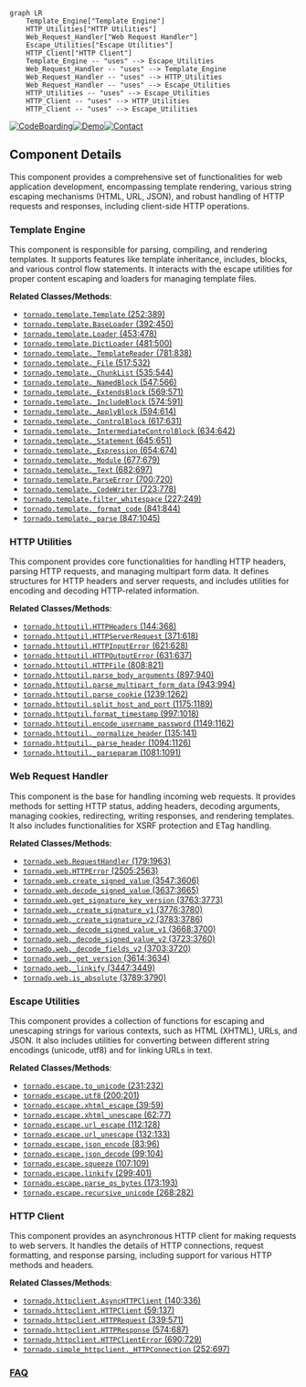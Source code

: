 ```mermaid
graph LR
    Template_Engine["Template Engine"]
    HTTP_Utilities["HTTP Utilities"]
    Web_Request_Handler["Web Request Handler"]
    Escape_Utilities["Escape Utilities"]
    HTTP_Client["HTTP Client"]
    Template_Engine -- "uses" --> Escape_Utilities
    Web_Request_Handler -- "uses" --> Template_Engine
    Web_Request_Handler -- "uses" --> HTTP_Utilities
    Web_Request_Handler -- "uses" --> Escape_Utilities
    HTTP_Utilities -- "uses" --> Escape_Utilities
    HTTP_Client -- "uses" --> HTTP_Utilities
    HTTP_Client -- "uses" --> Escape_Utilities
```
[![CodeBoarding](https://img.shields.io/badge/Generated%20by-CodeBoarding-9cf?style=flat-square)](https://github.com/CodeBoarding/CodeBoarding)[![Demo](https://img.shields.io/badge/Try%20our-Demo-blue?style=flat-square)](https://www.codeboarding.org/demo)[![Contact](https://img.shields.io/badge/Contact%20us%20-%20contact@codeboarding.org-lightgrey?style=flat-square)](mailto:contact@codeboarding.org)

## Component Details

This component provides a comprehensive set of functionalities for web application development, encompassing template rendering, various string escaping mechanisms (HTML, URL, JSON), and robust handling of HTTP requests and responses, including client-side HTTP operations.

### Template Engine
This component is responsible for parsing, compiling, and rendering templates. It supports features like template inheritance, includes, blocks, and various control flow statements. It interacts with the escape utilities for proper content escaping and loaders for managing template files.


**Related Classes/Methods**:

- <a href="https://github.com/tornadoweb/tornado/blob/master/tornado/template.py#L252-L389" target="_blank" rel="noopener noreferrer">`tornado.template.Template` (252:389)</a>
- <a href="https://github.com/tornadoweb/tornado/blob/master/tornado/template.py#L392-L450" target="_blank" rel="noopener noreferrer">`tornado.template.BaseLoader` (392:450)</a>
- <a href="https://github.com/tornadoweb/tornado/blob/master/tornado/template.py#L453-L478" target="_blank" rel="noopener noreferrer">`tornado.template.Loader` (453:478)</a>
- <a href="https://github.com/tornadoweb/tornado/blob/master/tornado/template.py#L481-L500" target="_blank" rel="noopener noreferrer">`tornado.template.DictLoader` (481:500)</a>
- <a href="https://github.com/tornadoweb/tornado/blob/master/tornado/template.py#L781-L838" target="_blank" rel="noopener noreferrer">`tornado.template._TemplateReader` (781:838)</a>
- <a href="https://github.com/tornadoweb/tornado/blob/master/tornado/template.py#L517-L532" target="_blank" rel="noopener noreferrer">`tornado.template._File` (517:532)</a>
- <a href="https://github.com/tornadoweb/tornado/blob/master/tornado/template.py#L535-L544" target="_blank" rel="noopener noreferrer">`tornado.template._ChunkList` (535:544)</a>
- <a href="https://github.com/tornadoweb/tornado/blob/master/tornado/template.py#L547-L566" target="_blank" rel="noopener noreferrer">`tornado.template._NamedBlock` (547:566)</a>
- <a href="https://github.com/tornadoweb/tornado/blob/master/tornado/template.py#L569-L571" target="_blank" rel="noopener noreferrer">`tornado.template._ExtendsBlock` (569:571)</a>
- <a href="https://github.com/tornadoweb/tornado/blob/master/tornado/template.py#L574-L591" target="_blank" rel="noopener noreferrer">`tornado.template._IncludeBlock` (574:591)</a>
- <a href="https://github.com/tornadoweb/tornado/blob/master/tornado/template.py#L594-L614" target="_blank" rel="noopener noreferrer">`tornado.template._ApplyBlock` (594:614)</a>
- <a href="https://github.com/tornadoweb/tornado/blob/master/tornado/template.py#L617-L631" target="_blank" rel="noopener noreferrer">`tornado.template._ControlBlock` (617:631)</a>
- <a href="https://github.com/tornadoweb/tornado/blob/master/tornado/template.py#L634-L642" target="_blank" rel="noopener noreferrer">`tornado.template._IntermediateControlBlock` (634:642)</a>
- <a href="https://github.com/tornadoweb/tornado/blob/master/tornado/template.py#L645-L651" target="_blank" rel="noopener noreferrer">`tornado.template._Statement` (645:651)</a>
- <a href="https://github.com/tornadoweb/tornado/blob/master/tornado/template.py#L654-L674" target="_blank" rel="noopener noreferrer">`tornado.template._Expression` (654:674)</a>
- <a href="https://github.com/tornadoweb/tornado/blob/master/tornado/template.py#L677-L679" target="_blank" rel="noopener noreferrer">`tornado.template._Module` (677:679)</a>
- <a href="https://github.com/tornadoweb/tornado/blob/master/tornado/template.py#L682-L697" target="_blank" rel="noopener noreferrer">`tornado.template._Text` (682:697)</a>
- <a href="https://github.com/tornadoweb/tornado/blob/master/tornado/template.py#L700-L720" target="_blank" rel="noopener noreferrer">`tornado.template.ParseError` (700:720)</a>
- <a href="https://github.com/tornadoweb/tornado/blob/master/tornado/template.py#L723-L778" target="_blank" rel="noopener noreferrer">`tornado.template._CodeWriter` (723:778)</a>
- <a href="https://github.com/tornadoweb/tornado/blob/master/tornado/template.py#L227-L249" target="_blank" rel="noopener noreferrer">`tornado.template.filter_whitespace` (227:249)</a>
- <a href="https://github.com/tornadoweb/tornado/blob/master/tornado/template.py#L841-L844" target="_blank" rel="noopener noreferrer">`tornado.template._format_code` (841:844)</a>
- <a href="https://github.com/tornadoweb/tornado/blob/master/tornado/template.py#L847-L1045" target="_blank" rel="noopener noreferrer">`tornado.template._parse` (847:1045)</a>


### HTTP Utilities
This component provides core functionalities for handling HTTP headers, parsing HTTP requests, and managing multipart form data. It defines structures for HTTP headers and server requests, and includes utilities for encoding and decoding HTTP-related information.


**Related Classes/Methods**:

- <a href="https://github.com/tornadoweb/tornado/blob/master/tornado/httputil.py#L144-L368" target="_blank" rel="noopener noreferrer">`tornado.httputil.HTTPHeaders` (144:368)</a>
- <a href="https://github.com/tornadoweb/tornado/blob/master/tornado/httputil.py#L371-L618" target="_blank" rel="noopener noreferrer">`tornado.httputil.HTTPServerRequest` (371:618)</a>
- <a href="https://github.com/tornadoweb/tornado/blob/master/tornado/httputil.py#L621-L628" target="_blank" rel="noopener noreferrer">`tornado.httputil.HTTPInputError` (621:628)</a>
- <a href="https://github.com/tornadoweb/tornado/blob/master/tornado/httputil.py#L631-L637" target="_blank" rel="noopener noreferrer">`tornado.httputil.HTTPOutputError` (631:637)</a>
- <a href="https://github.com/tornadoweb/tornado/blob/master/tornado/httputil.py#L808-L821" target="_blank" rel="noopener noreferrer">`tornado.httputil.HTTPFile` (808:821)</a>
- <a href="https://github.com/tornadoweb/tornado/blob/master/tornado/httputil.py#L897-L940" target="_blank" rel="noopener noreferrer">`tornado.httputil.parse_body_arguments` (897:940)</a>
- <a href="https://github.com/tornadoweb/tornado/blob/master/tornado/httputil.py#L943-L994" target="_blank" rel="noopener noreferrer">`tornado.httputil.parse_multipart_form_data` (943:994)</a>
- <a href="https://github.com/tornadoweb/tornado/blob/master/tornado/httputil.py#L1239-L1262" target="_blank" rel="noopener noreferrer">`tornado.httputil.parse_cookie` (1239:1262)</a>
- <a href="https://github.com/tornadoweb/tornado/blob/master/tornado/httputil.py#L1175-L1189" target="_blank" rel="noopener noreferrer">`tornado.httputil.split_host_and_port` (1175:1189)</a>
- <a href="https://github.com/tornadoweb/tornado/blob/master/tornado/httputil.py#L997-L1018" target="_blank" rel="noopener noreferrer">`tornado.httputil.format_timestamp` (997:1018)</a>
- <a href="https://github.com/tornadoweb/tornado/blob/master/tornado/httputil.py#L1149-L1162" target="_blank" rel="noopener noreferrer">`tornado.httputil.encode_username_password` (1149:1162)</a>
- <a href="https://github.com/tornadoweb/tornado/blob/master/tornado/httputil.py#L135-L141" target="_blank" rel="noopener noreferrer">`tornado.httputil._normalize_header` (135:141)</a>
- <a href="https://github.com/tornadoweb/tornado/blob/master/tornado/httputil.py#L1094-L1126" target="_blank" rel="noopener noreferrer">`tornado.httputil._parse_header` (1094:1126)</a>
- <a href="https://github.com/tornadoweb/tornado/blob/master/tornado/httputil.py#L1081-L1091" target="_blank" rel="noopener noreferrer">`tornado.httputil._parseparam` (1081:1091)</a>


### Web Request Handler
This component is the base for handling incoming web requests. It provides methods for setting HTTP status, adding headers, decoding arguments, managing cookies, redirecting, writing responses, and rendering templates. It also includes functionalities for XSRF protection and ETag handling.


**Related Classes/Methods**:

- <a href="https://github.com/tornadoweb/tornado/blob/master/tornado/web.py#L179-L1963" target="_blank" rel="noopener noreferrer">`tornado.web.RequestHandler` (179:1963)</a>
- <a href="https://github.com/tornadoweb/tornado/blob/master/tornado/web.py#L2505-L2563" target="_blank" rel="noopener noreferrer">`tornado.web.HTTPError` (2505:2563)</a>
- <a href="https://github.com/tornadoweb/tornado/blob/master/tornado/web.py#L3547-L3606" target="_blank" rel="noopener noreferrer">`tornado.web.create_signed_value` (3547:3606)</a>
- <a href="https://github.com/tornadoweb/tornado/blob/master/tornado/web.py#L3637-L3665" target="_blank" rel="noopener noreferrer">`tornado.web.decode_signed_value` (3637:3665)</a>
- <a href="https://github.com/tornadoweb/tornado/blob/master/tornado/web.py#L3763-L3773" target="_blank" rel="noopener noreferrer">`tornado.web.get_signature_key_version` (3763:3773)</a>
- <a href="https://github.com/tornadoweb/tornado/blob/master/tornado/web.py#L3776-L3780" target="_blank" rel="noopener noreferrer">`tornado.web._create_signature_v1` (3776:3780)</a>
- <a href="https://github.com/tornadoweb/tornado/blob/master/tornado/web.py#L3783-L3786" target="_blank" rel="noopener noreferrer">`tornado.web._create_signature_v2` (3783:3786)</a>
- <a href="https://github.com/tornadoweb/tornado/blob/master/tornado/web.py#L3668-L3700" target="_blank" rel="noopener noreferrer">`tornado.web._decode_signed_value_v1` (3668:3700)</a>
- <a href="https://github.com/tornadoweb/tornado/blob/master/tornado/web.py#L3723-L3760" target="_blank" rel="noopener noreferrer">`tornado.web._decode_signed_value_v2` (3723:3760)</a>
- <a href="https://github.com/tornadoweb/tornado/blob/master/tornado/web.py#L3703-L3720" target="_blank" rel="noopener noreferrer">`tornado.web._decode_fields_v2` (3703:3720)</a>
- <a href="https://github.com/tornadoweb/tornado/blob/master/tornado/web.py#L3614-L3634" target="_blank" rel="noopener noreferrer">`tornado.web._get_version` (3614:3634)</a>
- <a href="https://github.com/tornadoweb/tornado/blob/master/tornado/web.py#L3447-L3449" target="_blank" rel="noopener noreferrer">`tornado.web._linkify` (3447:3449)</a>
- <a href="https://github.com/tornadoweb/tornado/blob/master/tornado/web.py#L3789-L3790" target="_blank" rel="noopener noreferrer">`tornado.web.is_absolute` (3789:3790)</a>


### Escape Utilities
This component provides a collection of functions for escaping and unescaping strings for various contexts, such as HTML (XHTML), URLs, and JSON. It also includes utilities for converting between different string encodings (unicode, utf8) and for linking URLs in text.


**Related Classes/Methods**:

- <a href="https://github.com/tornadoweb/tornado/blob/master/tornado/escape.py#L231-L232" target="_blank" rel="noopener noreferrer">`tornado.escape.to_unicode` (231:232)</a>
- <a href="https://github.com/tornadoweb/tornado/blob/master/tornado/escape.py#L200-L201" target="_blank" rel="noopener noreferrer">`tornado.escape.utf8` (200:201)</a>
- <a href="https://github.com/tornadoweb/tornado/blob/master/tornado/escape.py#L39-L59" target="_blank" rel="noopener noreferrer">`tornado.escape.xhtml_escape` (39:59)</a>
- <a href="https://github.com/tornadoweb/tornado/blob/master/tornado/escape.py#L62-L77" target="_blank" rel="noopener noreferrer">`tornado.escape.xhtml_unescape` (62:77)</a>
- <a href="https://github.com/tornadoweb/tornado/blob/master/tornado/escape.py#L112-L128" target="_blank" rel="noopener noreferrer">`tornado.escape.url_escape` (112:128)</a>
- <a href="https://github.com/tornadoweb/tornado/blob/master/tornado/escape.py#L132-L133" target="_blank" rel="noopener noreferrer">`tornado.escape.url_unescape` (132:133)</a>
- <a href="https://github.com/tornadoweb/tornado/blob/master/tornado/escape.py#L83-L96" target="_blank" rel="noopener noreferrer">`tornado.escape.json_encode` (83:96)</a>
- <a href="https://github.com/tornadoweb/tornado/blob/master/tornado/escape.py#L99-L104" target="_blank" rel="noopener noreferrer">`tornado.escape.json_decode` (99:104)</a>
- <a href="https://github.com/tornadoweb/tornado/blob/master/tornado/escape.py#L107-L109" target="_blank" rel="noopener noreferrer">`tornado.escape.squeeze` (107:109)</a>
- <a href="https://github.com/tornadoweb/tornado/blob/master/tornado/escape.py#L299-L401" target="_blank" rel="noopener noreferrer">`tornado.escape.linkify` (299:401)</a>
- <a href="https://github.com/tornadoweb/tornado/blob/master/tornado/escape.py#L173-L193" target="_blank" rel="noopener noreferrer">`tornado.escape.parse_qs_bytes` (173:193)</a>
- <a href="https://github.com/tornadoweb/tornado/blob/master/tornado/escape.py#L268-L282" target="_blank" rel="noopener noreferrer">`tornado.escape.recursive_unicode` (268:282)</a>


### HTTP Client
This component provides an asynchronous HTTP client for making requests to web servers. It handles the details of HTTP connections, request formatting, and response parsing, including support for various HTTP methods and headers.


**Related Classes/Methods**:

- <a href="https://github.com/tornadoweb/tornado/blob/master/tornado/httpclient.py#L140-L336" target="_blank" rel="noopener noreferrer">`tornado.httpclient.AsyncHTTPClient` (140:336)</a>
- <a href="https://github.com/tornadoweb/tornado/blob/master/tornado/httpclient.py#L59-L137" target="_blank" rel="noopener noreferrer">`tornado.httpclient.HTTPClient` (59:137)</a>
- <a href="https://github.com/tornadoweb/tornado/blob/master/tornado/httpclient.py#L339-L571" target="_blank" rel="noopener noreferrer">`tornado.httpclient.HTTPRequest` (339:571)</a>
- <a href="https://github.com/tornadoweb/tornado/blob/master/tornado/httpclient.py#L574-L687" target="_blank" rel="noopener noreferrer">`tornado.httpclient.HTTPResponse` (574:687)</a>
- <a href="https://github.com/tornadoweb/tornado/blob/master/tornado/httpclient.py#L690-L729" target="_blank" rel="noopener noreferrer">`tornado.httpclient.HTTPClientError` (690:729)</a>
- <a href="https://github.com/tornadoweb/tornado/blob/master/tornado/simple_httpclient.py#L252-L697" target="_blank" rel="noopener noreferrer">`tornado.simple_httpclient._HTTPConnection` (252:697)</a>




### [FAQ](https://github.com/CodeBoarding/GeneratedOnBoardings/tree/main?tab=readme-ov-file#faq)